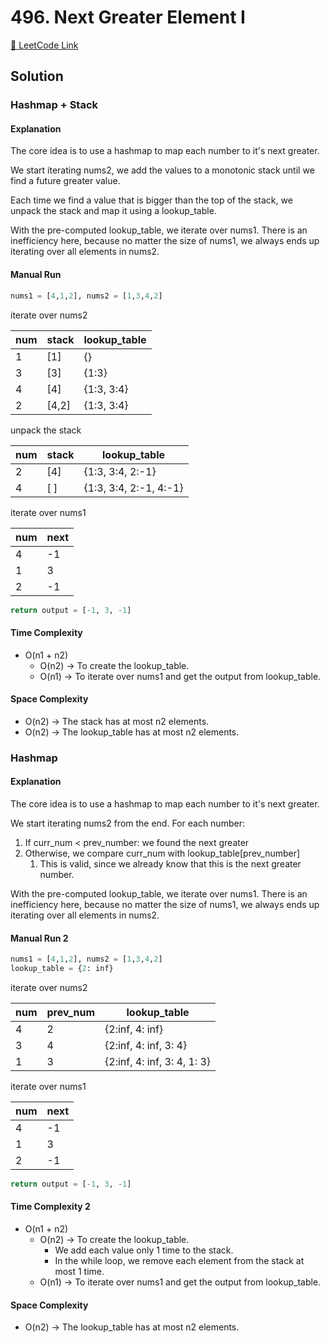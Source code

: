 # 496. Next Greater Element I

[🔗 LeetCode Link](https://leetcode.com/problems/next-greater-element-i/description/)

## Solution

### Hashmap + Stack

#### Explanation

The core idea is to use a hashmap to map each number to it's next greater.

We start iterating nums2, we add the values to a monotonic stack until we find a future greater value.

Each time we find a value that is bigger than the top of the stack,
we unpack the stack and map it using a lookup_table.

With the pre-computed lookup_table, we iterate over nums1.
There is an inefficiency here, because no matter the size of nums1,
we always ends up iterating over all elements in nums2.

#### Manual Run

```python
nums1 = [4,1,2], nums2 = [1,3,4,2]
```

iterate over nums2

num | stack | lookup_table
--- | --- | ----
1 | [1] | {}
3 | [3] | {1:3}
4 | [4] | {1:3, 3:4}
2 | [4,2] | {1:3, 3:4}

unpack the stack

num | stack | lookup_table
--- | --- | ----
2 | [4] | {1:3, 3:4, 2:-1}
4 | [ ] | {1:3, 3:4, 2:-1, 4:-1}

iterate over nums1

num | next
--- | ------
4 | -1
1 | 3
2 | -1

```python
return output = [-1, 3, -1]
```

#### Time Complexity

- O(n1 + n2)
  - O(n2) -> To create the lookup_table.
  - O(n1) -> To iterate over nums1 and get the output from lookup_table.

#### Space Complexity

- O(n2) -> The stack has at most n2 elements.
- O(n2) -> The lookup_table has at most n2 elements.

### Hashmap

#### Explanation

The core idea is to use a hashmap to map each number to it's next greater.

We start iterating nums2 from the end. For each number:

1. If curr_num < prev_number: we found the next greater
2. Otherwise, we compare curr_num with lookup_table[prev_number]
    1. This is valid, since we already know that this is the next greater number.

With the pre-computed lookup_table, we iterate over nums1.
There is an inefficiency here, because no matter the size of nums1,
we always ends up iterating over all elements in nums2.

#### Manual Run 2

```python
nums1 = [4,1,2], nums2 = [1,3,4,2]
lookup_table = {2: inf}
```

iterate over nums2

num | prev_num | lookup_table
--- | ------   | ----
4 | 2 | {2:inf, 4: inf}
3 | 4 | {2:inf, 4: inf, 3: 4}
1 | 3 | {2:inf, 4: inf, 3: 4, 1: 3}

iterate over nums1

num | next
--- | ------
4 | -1
1 | 3
2 | -1

```python
return output = [-1, 3, -1]
```

#### Time Complexity 2

- O(n1 + n2)
  - O(n2) -> To create the lookup_table.
    - We add each value only 1 time to the stack.
    - In the while loop, we remove each element from the stack at most 1 time.
  - O(n1) -> To iterate over nums1 and get the output from lookup_table.

#### Space Complexity

- O(n2) -> The lookup_table has at most n2 elements.
